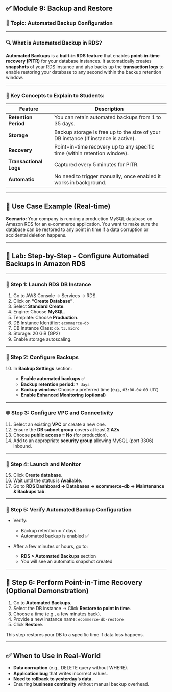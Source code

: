 ## ✅ Module 9: Backup and Restore

### 🔹 Topic: **Automated Backup Configuration**

---

### 🔍 What is Automated Backup in RDS?

**Automated Backups** is a **built-in RDS feature** that enables **point-in-time recovery (PITR)** for your database instances. It automatically creates **snapshots** of your RDS instance and also backs up the **transaction logs** to enable restoring your database to any second within the backup retention window.

---

### 🎯 Key Concepts to Explain to Students:

| Feature                | Description                                                                        |
| ---------------------- | ---------------------------------------------------------------------------------- |
| **Retention Period**   | You can retain automated backups from 1 to 35 days.                                |
| **Storage**            | Backup storage is free up to the size of your DB instance (if instance is active). |
| **Recovery**           | Point-in-time recovery up to any specific time (within retention window).          |
| **Transactional Logs** | Captured every 5 minutes for PITR.                                                 |
| **Automatic**          | No need to trigger manually, once enabled it works in background.                  |

---

## 📘 Use Case Example (Real-time)

**Scenario:**
Your company is running a production MySQL database on Amazon RDS for an e-commerce application. You want to make sure the database can be restored to any point in time if a data corruption or accidental deletion happens.

---

## 🧪 Lab: Step-by-Step - Configure Automated Backups in Amazon RDS

---

### 🔧 **Step 1: Launch RDS DB Instance**

1. Go to AWS Console → Services → RDS.
2. Click on **“Create Database”**.
3. Select **Standard Create**.
4. Engine: Choose **MySQL**.
5. Template: Choose **Production**.
6. DB Instance Identifier: `ecommerce-db`
7. DB Instance Class: `db.t3.micro`
8. Storage: 20 GiB (GP2)
9. Enable storage autoscaling.

---

### 🔐 **Step 2: Configure Backups**

10. In **Backup Settings** section:

    * **Enable automated backups** ✅
    * **Backup retention period**: `7 days`
    * **Backup window**: Choose a preferred time (e.g., `03:00-04:00 UTC`)
    * **Enable Enhanced Monitoring (optional)**

---

### 🌐 **Step 3: Configure VPC and Connectivity**

11. Select an existing **VPC** or create a new one.
12. Ensure the **DB subnet group** covers at least **2 AZs**.
13. Choose **public access = No** (for production).
14. Add to an appropriate **security group** allowing MySQL (port 3306) inbound.

---

### 🚀 **Step 4: Launch and Monitor**

15. Click **Create database**.
16. Wait until the status is **Available**.
17. Go to **RDS Dashboard → Databases → ecommerce-db → Maintenance & Backups tab**.

---

### 📅 **Step 5: Verify Automated Backup Configuration**

* Verify:

  * Backup retention = 7 days
  * Automated backup is enabled ✅
* After a few minutes or hours, go to:

  * **RDS > Automated Backups** section
  * You will see an automatic snapshot created

---

## 🔁 Step 6: Perform Point-in-Time Recovery (Optional Demonstration)

1. Go to **Automated Backups**.
2. Select the DB instance → Click **Restore to point in time**.
3. Choose a time (e.g., a few minutes back).
4. Provide a new instance name: `ecommerce-db-restore`
5. Click **Restore**.

This step restores your DB to a specific time if data loss happens.

---

## ✅ When to Use in Real-World

* **Data corruption** (e.g., DELETE query without WHERE).
* **Application bug** that writes incorrect values.
* **Need to rollback to yesterday’s data.**
* Ensuring **business continuity** without manual backup overhead.

